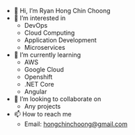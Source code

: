 - 👋 Hi, I’m Ryan Hong Chin Choong
- 👀 I’m interested in
  - DevOps
  - Cloud Computing
  - Application Development
  - Microservices
- 🌱 I’m currently learning
  - AWS
  - Google Cloud
  - Openshift
  - .NET Core
  - Angular
- 💞️ I’m looking to collaborate on
  - Any projects
- 📫 How to reach me
  - Email: hongchinchoong@gmail.com

<!---
ryan-ch/ryan-ch is a ✨ special ✨ repository because its `README.md` (this file) appears on your GitHub profile.
You can click the Preview link to take a look at your changes.
--->
